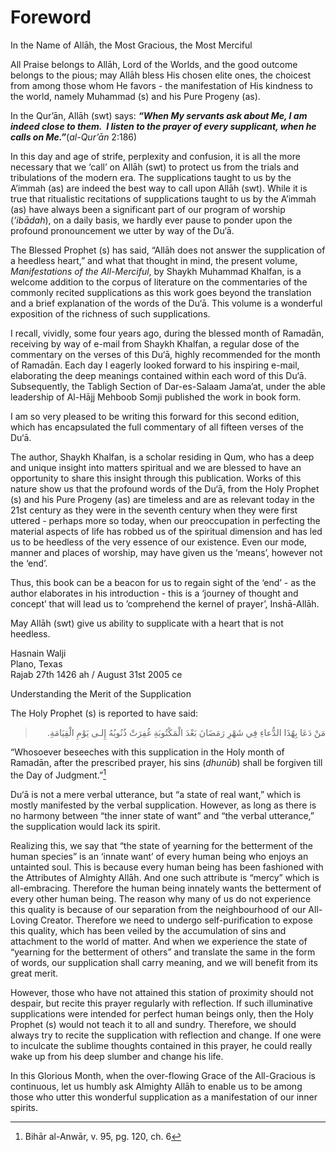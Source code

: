 Foreword
========

In the Name of Allāh, the Most Gracious, the Most Merciful

All Praise belongs to Allāh, Lord of the Worlds, and the good outcome
belongs to the pious; may Allāh bless His chosen elite ones, the
choicest from among those whom He favors - the manifestation of His
kindness to the world, namely Muhammad (s) and his Pure Progeny (as).

In the Qur’ān, Allāh (swt) says: ***“When My servants ask about Me, I am
indeed close to them.  I listen to the prayer of every supplicant, when
he calls on Me.”***(*al-Qur’ān* 2:186)

In this day and age of strife, perplexity and confusion, it is all the
more necessary that we ‘call’ on Allāh (swt) to protect us from the
trials and tribulations of the modern era. The supplications taught to
us by the A’immah (as) are indeed the best way to call upon Allāh (swt).
While it is true that ritualistic recitations of supplications taught to
us by the A’immah (as) have always been a significant part of our
program of worship (*‘ibādah*), on a daily basis, we hardly ever pause
to ponder upon the profound pronouncement we utter by way of the Du‘ā.

The Blessed Prophet (s) has said, “Allāh does not answer the
supplication of a heedless heart,” and what that thought in mind, the
present volume, *Manifestations of the All-Merciful*, by Shaykh Muhammad
Khalfan, is a welcome addition to the corpus of literature on the
commentaries of the commonly recited supplications as this work goes
beyond the translation and a brief explanation of the words of the Du‘ā.
This volume is a wonderful exposition of the richness of such
supplications.

I recall, vividly, some four years ago, during the blessed month of
Ramadān, receiving by way of e-mail from Shaykh Khalfan, a regular dose
of the commentary on the verses of this Du‘ā, highly recommended for the
month of Ramadān. Each day I eagerly looked forward to his inspiring
e-mail, elaborating the deep meanings contained within each word of this
Du‘ā. Subsequently, the Tabligh Section of Dar-es-Salaam Jama’at, under
the able leadership of Al-Hājj Mehboob Somji published the work in book
form.

I am so very pleased to be writing this forward for this second edition,
which has encapsulated the full commentary of all fifteen verses of the
Du‘ā.

The author, Shaykh Khalfan, is a scholar residing in Qum, who has a deep
and unique insight into matters spiritual and we are blessed to have an
opportunity to share this insight through this publication. Works of
this nature show us that the profound words of the Du‘ā, from the Holy
Prophet (s) and his Pure Progeny (as) are timeless and are as relevant
today in the 21st century as they were in the seventh century when they
were first uttered - perhaps more so today, when our preoccupation in
perfecting the material aspects of life has robbed us of the spiritual
dimension and has led us to be heedless of the very essence of our
existence. Even our mode, manner and places of worship, may have given
us the ‘means’, however not the ‘end’.

Thus, this book can be a beacon for us to regain sight of the ‘end’ - as
the author elaborates in his introduction - this is a ‘journey of
thought and concept’ that will lead us to ’comprehend the kernel of
prayer’, Inshā-Allāh.

May Allāh (swt) give us ability to supplicate with a heart that is not
heedless.

Hasnain Walji  
 Plano, Texas  
 Rajab 27th 1426 ah / August 31st 2005 ce

Understanding the Merit of the Supplication

The Holy Prophet (s) is reported to have said:

<blockquote dir="rtl">
  <p>
مَنْ دَعَا بِهٌذَا الدُّعاءِ فِي شَهْرِ رَمَضَانَ بَعْدَ
الْمَكْتُوبَةِ غُفِرَتْ ذُنُوبُهُ إِلـى يَوْمِ الْقِيَامَةِ.
  </p>
</blockquote>

“Whosoever beseeches with this supplication in the Holy month of
Ramadān, after the prescribed prayer, his sins (*dhunūb*) shall be
forgiven till the Day of Judgment.”[^1]

Du‘ā is not a mere verbal utterance, but “a state of real want,” which
is mostly manifested by the verbal supplication. However, as long as
there is no harmony between “the inner state of want” and “the verbal
utterance,” the supplication would lack its spirit.

Realizing this, we say that “the state of yearning for the betterment of
the human species” is an ‘innate want’ of every human being who enjoys
an untainted soul. This is because every human being has been fashioned
with the Attributes of Almighty Allāh. And one such attribute is “mercy”
which is all-embracing. Therefore the human being innately wants the
betterment of every other human being. The reason why many of us do not
experience this quality is because of our separation from the
neighbourhood of our All-Loving Creator. Therefore we need to undergo
self-purification to expose this quality, which has been veiled by the
accumulation of sins and attachment to the world of matter. And when we
experience the state of “yearning for the betterment of others” and
translate the same in the form of words, our supplication shall carry
meaning, and we will benefit from its great merit.

However, those who have not attained this station of proximity should
not despair, but recite this prayer regularly with reflection. If such
illuminative supplications were intended for perfect human beings only,
then the Holy Prophet (s) would not teach it to all and sundry.
Therefore, we should always try to recite the supplication with
reflection and change. If one were to inculcate the sublime thoughts
contained in this prayer, he could really wake up from his deep slumber
and change his life.

In this Glorious Month, when the over-flowing Grace of the All-Gracious
is continuous, let us humbly ask Almighty Allāh to enable us to be among
those who utter this wonderful supplication as a manifestation of our
inner spirits.

[^1]: Bihār al-Anwār, v. 95, pg. 120, ch. 6


